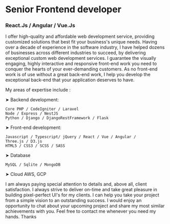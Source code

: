 # Senior Frontend developer

### React.Js / Angular / Vue.Js

I offer high-quality and affordable web development service, providing customized solutions that best fit your business's unique needs. 
Having over a decade of experience in the software industry, I have helped dozens of businesses across different industries to succeed, by delivering exceptional custom web development services.
I guarantee the visually engaging, highly interactive and responsive front-end work you need to conquer the hearts of your ever-demanding customers. As no front-end work is of use without a great back-end work, I help you develop the exceptional back-end that your application deserves to have.

My areas of expertise include :

➤ Backend development:
 ```
 Core PHP / CodeIgniter / Laravel
 Node / Express / NestJS
 Python / Django / DjangoRestFramework / Flask
 ```

➤ Front-end development:
 ```
 Javascript / Typescript/ jQuery / React / Vue / Angular / 
 Three.js / D3.js
 HTML5 / CSS3 / SCSS / SASS
 ```

➤ Database
 ```
 MySQL / Sqlite / MongoDB
 ```

➤ Cloud
 AWS, GCP

I am always paying special attention to details and, above all, client satisfaction. 
I always strive to deliver on-time and take great pleasure in building pixel-perfect UI's for my clients.
I can help you take your project from a simple vision to an outstanding success.
I would enjoy an opportunity to chat about your upcoming project and share my most similar achievements with you. 
Feel free to contact me whenever you need my hands.
Thanks
